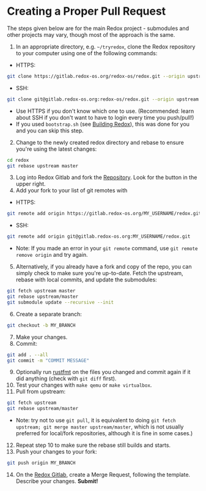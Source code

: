 # Creating a Proper Pull Request

The steps given below are for the main Redox project - submodules and other projects may vary, though most of the approach is the same.


1. In an appropriate directory, e.g. `~/tryredox`, clone the Redox repository to your computer using one of the following commands:
  - HTTPS: 
  ```sh
  git clone https://gitlab.redox-os.org/redox-os/redox.git --origin upstream --recursive
  ```
  - SSH: 
  ```sh
  git clone git@gitlab.redox-os.org:redox-os/redox.git --origin upstream --recursive
  ```
  - Use HTTPS if you don't know which one to use. (Recommended: learn about SSH if you don't want to have to login every time you push/pull!)
  - If you used `bootstrap.sh` (see [Building Redox](./ch02-05-building-redox.html)), this was done for you and you can skip this step.
2. Change to the newly created redox directory and rebase to ensure you're using the latest changes: 
  ```sh
  cd redox
  git rebase upstream master
  ```
3. Log into Redox Gitlab and fork the [Repository](https:/gitlab.redox-os.org/redox-os/redox). Look for the button in the upper right.
4. Add your fork to your list of git remotes with
  - HTTPS: 
  ```sh
  git remote add origin https://gitlab.redox-os.org/MY_USERNAME/redox.git
  ```
  - SSH: 
  ```sh
  git remote add origin git@gitlab.redox-os.org:MY_USERNAME/redox.git
  ```
  - Note: If you made an error in your `git remote` command, use `git remote remove origin` and try again.
5. Alternatively, if you already have a fork and copy of the repo, you can simply check to make sure you're up-to-date. Fetch the upstream, rebase with local commits, and update the submodules:
  ```sh
  git fetch upstream master
  git rebase upstream/master
  git submodule update --recursive --init
  ```
6. Create a separate branch:
  ```sh
  git checkout -b MY_BRANCH
  ```
7. Make your changes.
8. Commit:
  ```sh
  git add . --all
  git commit -m "COMMIT MESSAGE"
  ```
9.  Optionally run [rustfmt](https://github.com/rust-lang/rustfmt) on the files you changed and commit again if it did anything (check with `git diff` first).
10. Test your changes with `make qemu` or `make virtualbox`.
11. Pull from upstream:
  ```sh
  git fetch upstream
  git rebase upstream/master
  ```
  - Note: try not to use `git pull`, it is equivalent to doing `git fetch upstream; git merge master upstream/master`, which is not usually preferred for local/fork repositories, although it is fine in some cases.)
12. Repeat step 10 to make sure the rebase still builds and starts.
13. Push your changes to your fork:
  ```sh
  git push origin MY_BRANCH
  ```
14. On the [Redox Gitlab](https://gitlab.redox-os.org/), create a Merge Request, following the template. Describe your changes. **Submit!**
